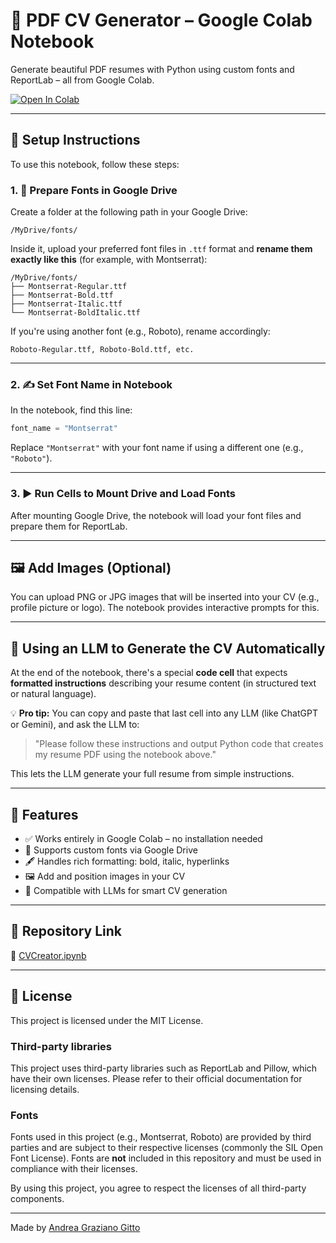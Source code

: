 # 🧾 PDF CV Generator – Google Colab Notebook

Generate beautiful PDF resumes with Python using custom fonts and ReportLab – all from Google Colab.

[![Open In Colab](https://colab.research.google.com/assets/colab-badge.svg)](https://colab.research.google.com/github/Andrea-Graziano-Gitto/Pdf-CV-Generator-GoogleColab/blob/main/CVCreator.ipynb)

---

## 📁 Setup Instructions

To use this notebook, follow these steps:

### 1. 📂 Prepare Fonts in Google Drive

Create a folder at the following path in your Google Drive:

```
/MyDrive/fonts/
```

Inside it, upload your preferred font files in `.ttf` format and **rename them exactly like this** (for example, with Montserrat):

```
/MyDrive/fonts/
├── Montserrat-Regular.ttf
├── Montserrat-Bold.ttf
├── Montserrat-Italic.ttf
└── Montserrat-BoldItalic.ttf
```

If you're using another font (e.g., Roboto), rename accordingly:

```
Roboto-Regular.ttf, Roboto-Bold.ttf, etc.
```

---

### 2. ✍️ Set Font Name in Notebook

In the notebook, find this line:

```python
font_name = "Montserrat"
```

Replace `"Montserrat"` with your font name if using a different one (e.g., `"Roboto"`).

---

### 3. ▶️ Run Cells to Mount Drive and Load Fonts

After mounting Google Drive, the notebook will load your font files and prepare them for ReportLab.

---

## 🖼️ Add Images (Optional)

You can upload PNG or JPG images that will be inserted into your CV (e.g., profile picture or logo). The notebook provides interactive prompts for this.

---

## 🧠 Using an LLM to Generate the CV Automatically

At the end of the notebook, there's a special **code cell** that expects **formatted instructions** describing your resume content (in structured text or natural language).

💡 **Pro tip:** You can copy and paste that last cell into any LLM (like ChatGPT or Gemini), and ask the LLM to:

> "Please follow these instructions and output Python code that creates my resume PDF using the notebook above."

This lets the LLM generate your full resume from simple instructions.

---

## 📌 Features

- ✅ Works entirely in Google Colab – no installation needed
- 🎨 Supports custom fonts via Google Drive
- 🖋️ Handles rich formatting: bold, italic, hyperlinks
- 🖼️ Add and position images in your CV
- 🧠 Compatible with LLMs for smart CV generation

---

## 📎 Repository Link

🔗 [CVCreator.ipynb](https://github.com/Andrea-Graziano-Gitto/Pdf-CV-Generator-GoogleColab/blob/main/CVCreator.ipynb)

---

## 📄 License

This project is licensed under the MIT License.

### Third-party libraries

This project uses third-party libraries such as ReportLab and Pillow, which have their own licenses. Please refer to their official documentation for licensing details.

### Fonts

Fonts used in this project (e.g., Montserrat, Roboto) are provided by third parties and are subject to their respective licenses (commonly the SIL Open Font License). Fonts are **not** included in this repository and must be used in compliance with their licenses.

By using this project, you agree to respect the licenses of all third-party components.


---

Made by [Andrea Graziano Gitto](https://github.com/Andrea-Graziano-Gitto)
